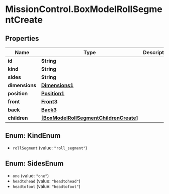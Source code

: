 # MissionControl.BoxModelRollSegmentCreate

## Properties
Name | Type | Description | Notes
------------ | ------------- | ------------- | -------------
**id** | **String** |  | [optional] 
**kind** | **String** |  | [optional] 
**sides** | **String** |  | [optional] 
**dimensions** | [**Dimensions1**](Dimensions1.md) |  | [optional] 
**position** | [**Position1**](Position1.md) |  | [optional] 
**front** | [**Front3**](Front3.md) |  | [optional] 
**back** | [**Back3**](Back3.md) |  | [optional] 
**children** | [**[BoxModelRollSegmentChildrenCreate]**](BoxModelRollSegmentChildrenCreate.md) |  | [optional] 

<a name="KindEnum"></a>
## Enum: KindEnum

* `rollSegment` (value: `"roll_segment"`)


<a name="SidesEnum"></a>
## Enum: SidesEnum

* `one` (value: `"one"`)
* `headtohead` (value: `"headtohead"`)
* `headtofoot` (value: `"headtofoot"`)

